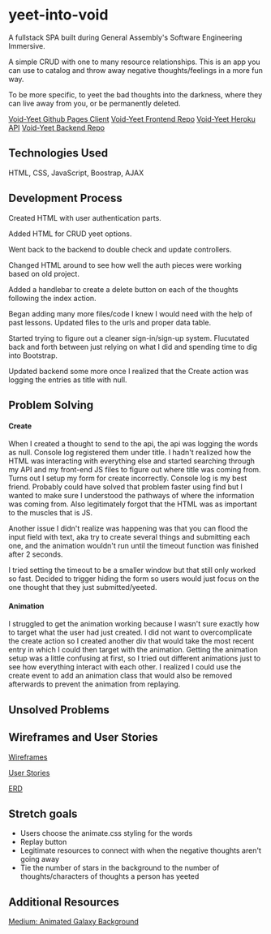 # yeet-into-void
A fullstack SPA built during General Assembly's Software Engineering Immersive.

A simple CRUD with one to many resource relationships.
This is an app you can use to catalog and throw away negative thoughts/feelings in a more fun way.

To be more specific, to yeet the bad thoughts into the darkness, where they can live away from you, or be permanently deleted.

[Void-Yeet Github Pages Client](https://kimdolion.github.io/void-yeet-client/)
[Void-Yeet Frontend Repo](https://github.com/kimdolion/void-yeet-client)
[Void-Yeet Heroku API](https://void-yeet.herokuapp.com)
[Void-Yeet Backend Repo](https://github.com/kimdolion/void-yeet-backend)


## Technologies Used
HTML, CSS, JavaScript, Boostrap, AJAX

## Development Process
Created HTML with user authentication parts.

Added HTML for CRUD yeet options.

Went back to the backend to double check and update controllers.

Changed HTML around to see how well the auth pieces were working based on old project.

Added a handlebar to create a delete button on each of the thoughts following the index action.

Began adding many more files/code I knew I would need with the help of past lessons.
Updated files to the urls and proper data table.

Started trying to figure out a cleaner sign-in/sign-up system. Flucutated back and forth between just relying on what I did and spending time to dig into Bootstrap.

Updated backend some more once I realized that the Create action was logging the entries as title with null.

## Problem Solving
#### Create
When I created a thought to send to the api, the api was logging the words as null. Console log registered them under title. I hadn't realized how the HTML was interacting with everything else and started searching through my API and my front-end JS files to figure out where title was coming from. Turns out I setup my form for create incorrectly. Console log is my best friend. Probably could have solved that problem faster using find but I wanted to make sure I understood the pathways of where the information was coming from. Also legitimately forgot that the HTML was as important to the muscles that is JS.

Another issue I didn't realize was happening was that you can flood the input field with text, aka try to create several things and submitting each one, and the animation wouldn't run until the timeout function was finished after 2 seconds.

I tried setting the timeout to be a smaller window but that still only worked so fast. Decided to trigger hiding the form so users would just focus on the one thought that they just submitted/yeeted.

#### Animation
I struggled to get the animation working because I wasn't sure exactly how to target what the user had just created. I did not want to overcomplicate the create action so I created another div that would take the most recent entry in which I could then target with the animation. Getting the animation setup was a little confusing at first, so I tried out different animations just to see how everything interact with each other. I realized I could use the create event to add an animation class that would also be removed afterwards to prevent the animation from replaying.

## Unsolved Problems


## Wireframes and User Stories
[Wireframes](https://docs.google.com/document/d/1KwBhRLp_6zkn_2rRmb9peL4R21ZophPq4RHJ0sfLhYY/edit?usp=sharing)

[User Stories](https://docs.google.com/document/d/1mT_4jPHt9VJXNKliIf85UhxIWa60qeKjdIjKgMj0N6c/edit?usp=sharing)

[ERD](https://docs.google.com/document/d/1GELci8kxVrlS7039vx3CMMipWjQ_RotPNJauMfnQScE/edit?usp=sharing)

## Stretch goals
- Users choose the animate.css styling for the words
- Replay button
- Legitimate resources to connect with when the negative thoughts aren't going away
- Tie the number of stars in the background to the number of thoughts/characters of thoughts a person has yeeted

## Additional Resources
[Medium: Animated Galaxy Background](https://medium.com/@jensaxena/css-tutorial-animated-geometric-galaxy-background-ad3835c36ce1)
